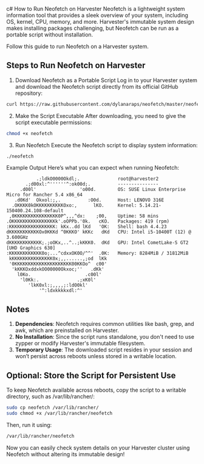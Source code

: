 c# How to Run Neofetch on Harvester
Neofetch is a lightweight system information tool that provides a sleek overview of your system, including OS, kernel, CPU, memory, and more. Harvester's immutable system design makes installing packages challenging, but Neofetch can be run as a portable script without installation.

Follow this guide to run Neofetch on a Harvester system.

## Steps to Run Neofetch on Harvester
1. Download Neofetch as a Portable Script
Log in to your Harvester system and download the Neofetch script directly from its official GitHub repository:

```bash
curl https://raw.githubusercontent.com/dylanaraps/neofetch/master/neofetch -o neofetch
```
2. Make the Script Executable
After downloading, you need to give the script executable permissions:

```bash
chmod +x neofetch
```

3. Run Neofetch
Execute the Neofetch script to display system information:

```bash
./neofetch
```

Example Output
Here’s what you can expect when running Neofetch:

```
           .;ldkO0000Okdl;.              root@harvester2 
       .;d00xl:^''''''^:ok00d;.          --------------- 
     .d00l'                'o00d.        OS: SUSE Linux Enterprise Micro for Rancher 5.4 x86_64 
   .d0Kd'  Okxol:;,.          :O0d.      Host: LENOVO 316E 
  .OKKKK0kOKKKKKKKKKKOxo:,      lKO.     Kernel: 5.14.21-150400.24.108-default 
 ,0KKKKKKKKKKKKKKKK0P^,,,^dx:    ;00,    Uptime: 58 mins 
.OKKKKKKKKKKKKKKKKk'.oOPPb.'0k.   cKO.   Packages: 419 (rpm) 
:KKKKKKKKKKKKKKKKK: kKx..dd lKd   'OK:   Shell: bash 4.4.23 
dKKKKKKKKKKKOx0KKKd ^0KKKO' kKKc   dKd   CPU: Intel i5-10400T (12) @ 3.600GHz 
dKKKKKKKKKKKK;.;oOKx,..^..;kKKK0.  dKd   GPU: Intel CometLake-S GT2 [UHD Graphics 630] 
:KKKKKKKKKKKK0o;...^cdxxOK0O/^^'  .0K:   Memory: 8284MiB / 31812MiB 
 kKKKKKKKKKKKKKKK0x;,,......,;od  lKk
 '0KKKKKKKKKKKKKKKKKKKKK00KKOo^  c00'                            
  'kKKKOxddxkOO00000Okxoc;''   .dKk'                             
    l0Ko.                    .c00l'
     'l0Kk:.              .;xK0l'
        'lkK0xl:;,,,,;:ldO0kl'
            '^:ldxkkkkxdl:^'
```
## Notes
1. **Dependencies**: Neofetch requires common utilities like bash, grep, and awk, which are preinstalled on Harvester.
2. **No Installation**: Since the script runs standalone, you don't need to use zypper or modify Harvester's immutable filesystem.
3. **Temporary Usage**: The downloaded script resides in your session and won’t persist across reboots unless stored in a writable location.

## Optional: Store the Script for Persistent Use
To keep Neofetch available across reboots, copy the script to a writable directory, such as /var/lib/rancher/:

```bash
sudo cp neofetch /var/lib/rancher/
sudo chmod +x /var/lib/rancher/neofetch
```

Then, run it using:

```bash
/var/lib/rancher/neofetch
```

Now you can easily check system details on your Harvester cluster using Neofetch without altering its immutable design!

